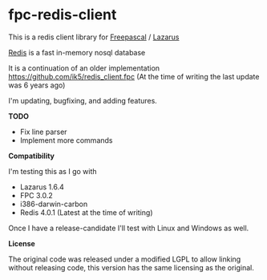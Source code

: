 # fpc-redis-client
This is a redis client library for [Freepascal](https://freepascal.org/) / [Lazarus](http://www.lazarus-ide.org/)

[Redis](https://redis.io/) is a fast in-memory nosql database

It is a continuation of an older implementation https://github.com/ik5/redis_client.fpc (At the time of writing the last update was 6 years ago)

I'm updating, bugfixing, and adding features.

**TODO**

* Fix line parser
* Implement more commands

**Compatibility**

I'm testing this as I go with

* Lazarus 1.6.4
* FPC 3.0.2
* i386-darwin-carbon
* Redis 4.0.1 (Latest at the time of writing)

Once I have a release-candidate I'll test with Linux and Windows as well.

**License**

The original code was released under a modified LGPL to allow linking without releasing code, this version has the same licensing as the original.